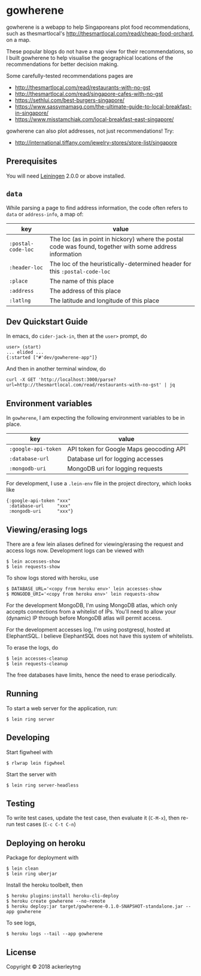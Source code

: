 # gowherene

gowherene is a webapp to help Singaporeans plot food recommendations, such as
thesmartlocal's http://thesmartlocal.com/read/cheap-food-orchard, on a map.

These popular blogs do not have a map view for their recommendations, so I built
gowherene to help visualise the geographical locations of the recommendations
for better decision making.

Some carefully-tested recommendations pages are

+ http://thesmartlocal.com/read/restaurants-with-no-gst
+ http://thesmartlocal.com/read/singapore-cafes-with-no-gst
+ https://sethlui.com/best-burgers-singapore/
+ https://www.sassymamasg.com/the-ultimate-guide-to-local-breakfast-in-singapore/
+ https://www.misstamchiak.com/local-breakfast-east-singapore/

gowherene can also plot addresses, not just recommendations! Try:

+ http://international.tiffany.com/jewelry-stores/store-list/singapore

## Prerequisites

You will need [Leiningen][] 2.0.0 or above installed.

[leiningen]: https://github.com/technomancy/leiningen

## `data`

While parsing a page to find address information,
the code often refers to `data` or `address-info`, a map of:

| key                 | value                                                                                                      |
| ------------------- | ---------------------------------------------------------------------------------------------------------- |
| `:postal-code-loc`  | The loc (as in point in hickory) where the postal code was found, together with some address information   |
| `:header-loc`       | The loc of the heuristically-determined header for this `:postal-code-loc`                                 |
| `:place`            | The name of this place                                                                                     |
| `:address`          | The address of this place                                                                                  |
| `:latlng`           | The latitude and longitude of this place                                                                   |

## Dev Quickstart Guide

In emacs, do `cider-jack-in`, then at the `user>` prompt, do

```
user> (start)
... elided ...
{:started ["#'dev/gowherene-app"]}
```

And then in another terminal window, do

```
curl -X GET 'http://localhost:3000/parse?url=http://thesmartlocal.com/read/restaurants-with-no-gst' | jq
```

## Environment variables

In `gowherene`, I am expecting the following environment variables to be in place.

| key                 | value                                   |
| ---                 | ---                                     |
| `:google-api-token` | API token for Google Maps geocoding API |
| `:database-url`     | Database url for logging accesses       |
| `:mongodb-uri`      | MongoDB uri for logging requests        |


For development, I use a `.lein-env` file in the project directory, which looks like

```
{:google-api-token "xxx"
 :database-url     "xxx"
 :mongodb-uri      "xxx"}
```

## Viewing/erasing logs

There are a few lein aliases defined for viewing/erasing the request and access logs now. Development logs can be viewed with

```
$ lein accesses-show
$ lein requests-show
```

To show logs stored with heroku, use

```
$ DATABASE_URL='<copy from heroku env>' lein accesses-show
$ MONGODB_URI='<copy from heroku env>' lein requests-show
```

For the development MongoDB, I'm using MongoDB atlas, which only accepts connections from a whitelist of IPs.
You'll need to allow your (dynamic) IP through before MongoDB atlas will permit access.

For the development accesses log, I'm using postgresql, hosted at ElephantSQL.
I believe ElephantSQL does not have this system of whitelists.

To erase the logs, do

```
$ lein accesses-cleanup
$ lein requests-cleanup
```

The free databases have limits, hence the need to erase periodically.

## Running

To start a web server for the application, run:

```
$ lein ring server
```

## Developing

Start figwheel with

```
$ rlwrap lein figwheel
```

Start the server with

```
$ lein ring server-headless
```

## Testing

To write test cases, update the test case, then evaluate it (`C-M-x`), then re-run test cases (`C-c C-t C-n`)

## Deploying on heroku

Package for deployment with

```
$ lein clean
$ lein ring uberjar
```

Install the heroku toolbelt, then

```
$ heroku plugins:install heroku-cli-deploy
$ heroku create gowherene --no-remote
$ heroku deploy:jar target/gowherene-0.1.0-SNAPSHOT-standalone.jar --app gowherene
```

To see logs,

```
$ heroku logs --tail --app gowherene
```

## License

Copyright © 2018 ackerleytng
